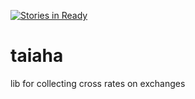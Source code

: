 [![Stories in Ready](https://badge.waffle.io/laisee/taiaha.png?label=ready&title=Ready)](https://waffle.io/laisee/taiaha)
# taiaha
lib for collecting cross rates on exchanges

